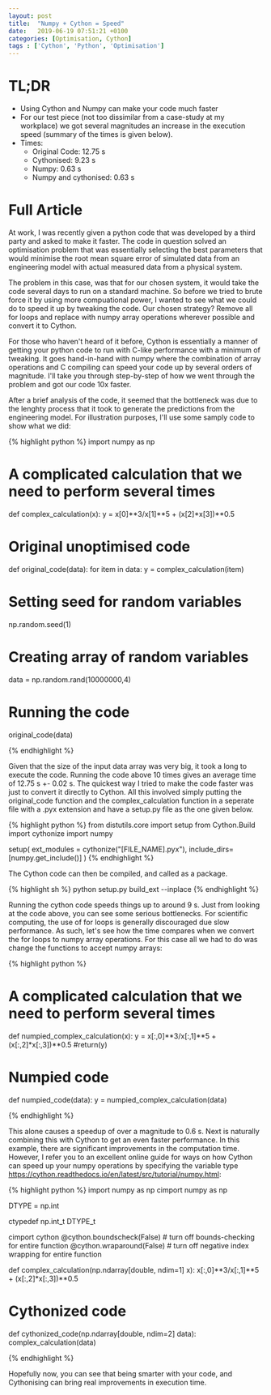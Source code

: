 ```yaml
---
layout: post
title:  "Numpy + Cython = Speed"
date:   2019-06-19 07:51:21 +0100
categories: [Optimisation, Cython]
tags : ['Cython', 'Python', 'Optimisation']
---
```


# TL;DR

* Using Cython and Numpy can make your code much faster
* For our test piece (not too dissimilar from a case-study at my workplace) we got several magnitudes an increase in the execution speed (summary of the times is given below). 
* Times:
	* Original Code: 12.75 s 
	* Cythonised: 9.23 s
	* Numpy: 0.63 s
	* Numpy and cythonised: 0.63 s

# Full Article

At work, I was recently given a python code that was developed by a third party and asked to make it faster. The code in question solved an optimisation problem that was essentially selecting the best parameters that would minimise the root mean square error of simulated data from an engineering model with actual measured data from a physical system. 

The problem in this case, was that for our chosen system, it would take the code several days to run on a standard machine. So before we tried to brute force it by using more compuational power, I wanted to see what we could do to speed it up by tweaking the code. Our chosen strategy? Remove all for loops and replace with numpy array operations wherever possible and convert it to Cython. 

For those who haven't heard of it before, Cython is essentially a manner of getting your python code to run with C-like performance with a minimum of tweaking. It goes hand-in-hand with numpy where the combination of array operations and C compiling can speed your code up by several orders of magnitude. I'll take you through step-by-step of how we went through the problem and got our code 10x faster. 

After a brief analysis of the code, it seemed that the bottleneck was due to the lenghty process that it took to generate the predictions from the engineering model. For illustration purposes, I'll use some samply code to show what we did:

{% highlight python %}
import numpy as np

# A complicated calculation that we need to perform several times
def complex_calculation(x):
	y = x[0]**3/x[1]**5 + (x[2]*x[3])**0.5

# Original unoptimised code
def original_code(data):
	for item in data:
		y = complex_calculation(item)


# Setting seed for random variables
np.random.seed(1)

# Creating array of random variables
data = np.random.rand(10000000,4)

# Running the code
original_code(data)

{% endhighlight %}

Given that the size of the input data array was very big, it took a long to execute the code. Running the code above 10 times gives an average time of 12.75 s +- 0.02 s. The quickest way I tried to make the code faster was just to convert it directly to Cython. All this involved simply putting the original_code function and the complex_calculation function in a seperate file with a .pyx extension and have a setup.py file as the one given below. 

{% highlight python %}
from distutils.core import setup
from Cython.Build import cythonize
import numpy

setup(
    ext_modules = cythonize("[FILE_NAME].pyx"),
    include_dirs=[numpy.get_include()]
)
{% endhighlight %}

The Cython code can then be compiled, and called as a package.

{% highlight sh %}
python setup.py build_ext --inplace
{% endhighlight %}

Running the cython code speeds things up to around 9 s. Just from looking at the code above, you can see some serious bottlenecks. For scientific computing, the use of for loops is generally discouraged due slow performance. As such, let's see how the time compares when we convert the for loops to numpy array operations. For this case all we had to do was change the functions to accept numpy arrays:

{% highlight python %}
# A complicated calculation that we need to perform several times
def numpied_complex_calculation(x):
	y = x[:,0]**3/x[:,1]**5 + (x[:,2]*x[:,3])**0.5
	#return(y)

# Numpied code
def numpied_code(data):
	y = numpied_complex_calculation(data)

{% endhighlight %}

This alone causes a speedup of over a magnitude to 0.6 s. Next is naturally combining this with Cython to get an even faster performance. In this example, there are significant improvements in the computation time. However, I refer you to an excellent online guide for ways on how Cython can speed up your numpy operations by specifying the variable type <https://cython.readthedocs.io/en/latest/src/tutorial/numpy.html>:

{% highlight python %}
import numpy as np
cimport numpy as np

DTYPE = np.int

ctypedef np.int_t DTYPE_t

cimport cython
@cython.boundscheck(False) # turn off bounds-checking for entire function
@cython.wraparound(False)  # turn off negative index wrapping for entire function

def complex_calculation(np.ndarray[double, ndim=1] x):
	x[:,0]**3/x[:,1]**5 + (x[:,2]*x[:,3])**0.5

# Cythonized code
def cythonized_code(np.ndarray[double, ndim=2] data):
	complex_calculation(data)

{% endhighlight %}

Hopefully now, you can see that being smarter with your code, and Cythonising can bring real improvements in execution time. 







